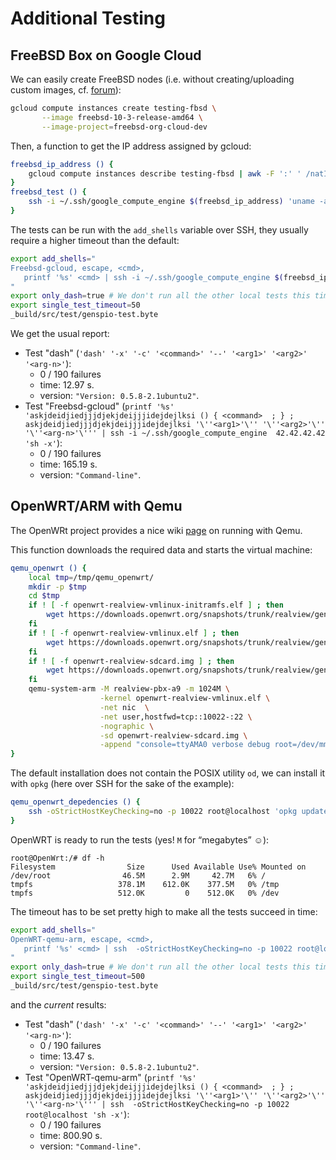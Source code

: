 Additional Testing
==================

FreeBSD Box on Google Cloud
---------------------------

We can easily create FreeBSD nodes (i.e. without creating/uploading custom
images, cf. [forum](https://forums.freebsd.org/threads/56664/)):

```bash
gcloud compute instances create testing-fbsd \
       --image freebsd-10-3-release-amd64 \
       --image-project=freebsd-org-cloud-dev
```

Then, a function to get the IP address assigned by gcloud:

```bash
freebsd_ip_address () {
    gcloud compute instances describe testing-fbsd | awk -F ':' ' /natIP:/ { print $2 }'
}
freebsd_test () {
    ssh -i ~/.ssh/google_compute_engine $(freebsd_ip_address) 'uname -a'
}
```

The tests can be run with the `add_shells` variable over SSH, they usually
require a higher timeout than the default:

```bash
export add_shells="
Freebsd-gcloud, escape, <cmd>,
   printf '%s' <cmd> | ssh -i ~/.ssh/google_compute_engine $(freebsd_ip_address) 'sh -x'
"
export only_dash=true # We don't run all the other local tests this time
export single_test_timeout=50
_build/src/test/genspio-test.byte
```


We get the usual report:

* Test "dash" (`'dash' '-x' '-c' '<command>' '--' '<arg1>' '<arg2>' '<arg-n>'`):
    - 0 / 190 failures
    - time: 12.97 s.
    - version: `"Version: 0.5.8-2.1ubuntu2"`.
* Test "Freebsd-gcloud" (`printf '%s' 'askjdeidjiedjjjdjekjdeijjjidejdejlksi () { <command>  ; } ;  askjdeidjiedjjjdjekjdeijjjidejdejlksi '\''<arg1>'\'' '\''<arg2>'\'' '\''<arg-n>'\''' | ssh -i ~/.ssh/google_compute_engine  42.42.42.42 'sh -x'`):
    - 0 / 190 failures
    - time: 165.19 s.
    - version: `"Command-line"`.


OpenWRT/ARM with Qemu
---------------------

The OpenWRt project provides a nice
wiki [page](https://wiki.openwrt.org/doc/howto/qemu) on running with Qemu.

This function downloads the required data and starts the virtual machine:

```bash
qemu_openwrt () {
    local tmp=/tmp/qemu_openwrt/
    mkdir -p $tmp
    cd $tmp
    if ! [ -f openwrt-realview-vmlinux-initramfs.elf ] ; then
        wget https://downloads.openwrt.org/snapshots/trunk/realview/generic/openwrt-realview-vmlinux-initramfs.elf
    fi
    if ! [ -f openwrt-realview-vmlinux.elf ] ; then
        wget https://downloads.openwrt.org/snapshots/trunk/realview/generic/openwrt-realview-vmlinux.elf
    fi
    if ! [ -f openwrt-realview-sdcard.img ] ; then
        wget https://downloads.openwrt.org/snapshots/trunk/realview/generic/openwrt-realview-sdcard.img
    fi
    qemu-system-arm -M realview-pbx-a9 -m 1024M \
                    -kernel openwrt-realview-vmlinux.elf \
                    -net nic  \
                    -net user,hostfwd=tcp::10022-:22 \
                    -nographic \
                    -sd openwrt-realview-sdcard.img \
                    -append "console=ttyAMA0 verbose debug root=/dev/mmcblk0p1"
}
```

The default installation does not contain the POSIX utility `od`, we can install
it with `opkg` (here over SSH for the sake of the example):

```bash
qemu_openwrt_depedencies () {
    ssh -oStrictHostKeyChecking=no -p 10022 root@localhost 'opkg update ; opkg install coreutils-od'
}
```

OpenWRT is ready to run the tests (yes! `M` for “megabytes” ☺):

```
root@OpenWrt:/# df -h
Filesystem                Size      Used Available Use% Mounted on
/dev/root                46.5M      2.9M     42.7M   6% /
tmpfs                   378.1M    612.0K    377.5M   0% /tmp
tmpfs                   512.0K         0    512.0K   0% /dev
```

The timeout has to be set pretty high to make all the tests succeed in time:

```bash
export add_shells="
OpenWRT-qemu-arm, escape, <cmd>,
   printf '%s' <cmd> | ssh  -oStrictHostKeyChecking=no -p 10022 root@localhost 'sh -x'
"
export only_dash=true # We don't run all the other local tests this time
export single_test_timeout=500
_build/src/test/genspio-test.byte
```

and the *current* results:

* Test "dash" (`'dash' '-x' '-c' '<command>' '--' '<arg1>' '<arg2>' '<arg-n>'`):
    - 0 / 190 failures
    - time: 13.47 s.
    - version: `"Version: 0.5.8-2.1ubuntu2"`.
* Test "OpenWRT-qemu-arm" (`printf '%s' 'askjdeidjiedjjjdjekjdeijjjidejdejlksi () { <command>  ; } ;  askjdeidjiedjjjdjekjdeijjjidejdejlksi '\''<arg1>'\'' '\''<arg2>'\'' '\''<arg-n>'\''' | ssh  -oStrictHostKeyChecking=no -p 10022 root@localhost 'sh -x'`):
    - 0 / 190 failures
    - time: 800.90 s.
    - version: `"Command-line"`.
